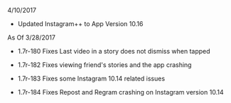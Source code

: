 4/10/2017

 - Updated Instagram++ to App Version 10.16

As Of 3/28/2017

 - 1.7r-180 Fixes Last video in a story does not dismiss when tapped

 - 1.7r-182 Fixes viewing friend's stories and the app crashing

 - 1.7r-183 Fixes some Instagram 10.14 related issues

 - 1.7r-184 Fixes Repost and Regram crashing on Instagram version 10.14
